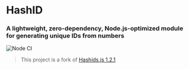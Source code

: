 # HashID

### A lightweight, zero-dependency, Node.js-optimized module for generating unique IDs from numbers

![Node CI](https://github.com/smallwins/hashid/workflows/Node%20CI/badge.svg)

> This project is a fork of [Hashids.js 1.2.1](https://github.com/niieani/hashids.js)

